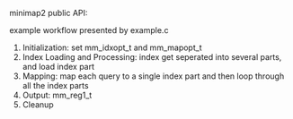 minimap2 public API:

example workflow presented by example.c
1. Initialization: 
    set mm_idxopt_t and mm_mapopt_t
2. Index Loading and Processing: 
    index get seperated into several parts, and load index part
3. Mapping:
    map each query to a single index part and then loop through all the index parts
4. Output: mm_reg1_t
5. Cleanup
